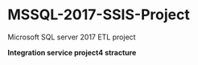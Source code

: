 # MSSQL-2017-SSIS-Project
Microsoft SQL server 2017 ETL project

****Integration service project4 stracture****
